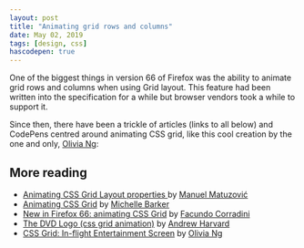 ```yaml
---
layout: post
title: "Animating grid rows and columns"
date: May 02, 2019
tags: [design, css]
hascodepen: true
---
```

One of the biggest things in version 66 of Firefox was the ability to animate grid rows and columns when using Grid layout. This feature had been written into the specification for a while but browser vendors took a while to support it.

Since then, there have been a trickle of articles (links to all below) and CodePens centred around animating CSS grid, like this cool creation by the one and only, [Olivia Ng]():

## More reading

- [Animating CSS Grid Layout properties ](https://codepen.io/matuzo/post/animating-css-grid-layout-properties) by [Manuel Matuzović](https://twitter.com/mmatuzo)
- [Animating CSS Grid](https://css-irl.info/animating-css-grid/) by [Michelle Barker](https://twitter.com/mbarker_84)
- [New in Firefox 66: animating CSS Grid](https://blog.logrocket.com/new-in-firefox-66-animating-css-grid-b4ed90ac32f5) by [Facundo Corradini](https://twitter.com/fcorradini)
- [The DVD Logo (css grid animation)](https://codepen.io/aharvard/details/roPvmG) by [Andrew Harvard](https://twitter.com/aharvard)
- [CSS Grid: In-flight Entertainment Screen](https://codepen.io/oliviale/full/LvKdRP) by [Olivia Ng](https://twitter.com/meowlivia_)